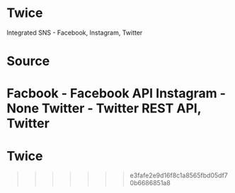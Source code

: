
# Twice
Integrated SNS - Facebook, Instagram, Twitter

# Source
Facbook - Facebook API
Instagram - None
Twitter - Twitter REST API, Twitter
=======
# Twice
>>>>>>> e3fafe2e9d16f8c1a8565fbd05df70b6686851a8
